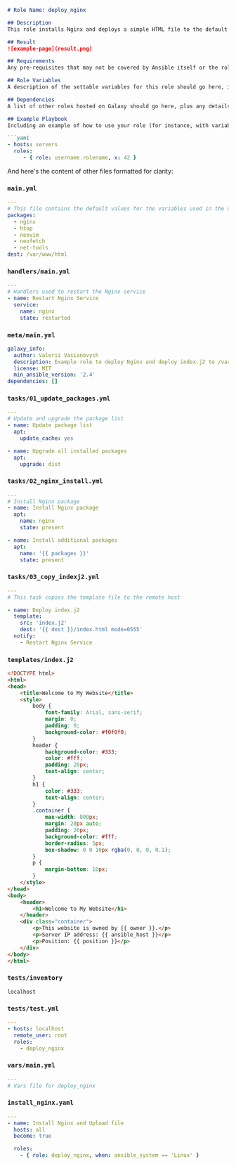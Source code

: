 ```markdown
# Role Name: deploy_nginx

## Description
This role installs Nginx and deploys a simple HTML file to the default web root directory.

## Result
![example-page](result.png)

## Requirements
Any pre-requisites that may not be covered by Ansible itself or the role should be mentioned here.

## Role Variables
A description of the settable variables for this role should go here, including any variables that are in defaults/main.yml, vars/main.yml, and any variables that can/should be set via parameters to the role. Any variables that are read from other roles and/or the global scope (i.e., hostvars, group vars, etc.) should be mentioned here as well.

## Dependencies
A list of other roles hosted on Galaxy should go here, plus any details regarding parameters that may need to be set for other roles or variables that are used from other roles.

## Example Playbook
Including an example of how to use your role (for instance, with variables passed in as parameters) is always nice for users too:

```yaml
- hosts: servers
  roles:
     - { role: username.rolename, x: 42 }
```

And here's the content of other files formatted for clarity:

### `main.yml`
```yaml
---
# This file contains the default values for the variables used in the deploy_nginx role
packages:
  - nginx
  - htop
  - neovim
  - neofetch
  - net-tools
dest: /var/www/html
```

### `handlers/main.yml`
```yaml
---
# Handlers used to restart the Nginx service
- name: Restart Nginx Service
  service:
    name: nginx
    state: restarted
```

### `meta/main.yml`
```yaml
galaxy_info:
  author: Valerii Vasianovych
  description: Example role to deploy Nginx and deploy index.j2 to /var/www/html
  license: MIT
  min_ansible_version: '2.4'
dependencies: []
```

### `tasks/01_update_packages.yml`
```yaml
---
# Update and upgrade the package list
- name: Update package list
  apt:
    update_cache: yes

- name: Upgrade all installed packages
  apt:
    upgrade: dist
```

### `tasks/02_nginx_install.yml`
```yaml
---
# Install Nginx package
- name: Install Nginx package
  apt:
    name: nginx
    state: present

- name: Install additional packages
  apt:
    name: '{{ packages }}'
    state: present
```

### `tasks/03_copy_indexj2.yml`
```yaml
---
# This task copies the template file to the remote host

- name: Deploy index.j2
  template:
    src: 'index.j2'
    dest: '{{ dest }}/index.html mode=0555'
  notify:
    - Restart Nginx Service
```

### `templates/index.j2`
```html
<!DOCTYPE html>
<html>
<head>
    <title>Welcome to My Website</title>
    <style>
        body {
            font-family: Arial, sans-serif;
            margin: 0;
            padding: 0;
            background-color: #f0f0f0;
        }
        header {
            background-color: #333;
            color: #fff;
            padding: 20px;
            text-align: center;
        }
        h1 {
            color: #333;
            text-align: center;
        }
        .container {
            max-width: 800px;
            margin: 20px auto;
            padding: 20px;
            background-color: #fff;
            border-radius: 5px;
            box-shadow: 0 0 10px rgba(0, 0, 0, 0.1);
        }
        p {
            margin-bottom: 10px;
        }
    </style>
</head>
<body>
    <header>
        <h1>Welcome to My Website</h1>
    </header>
    <div class="container">
        <p>This website is owned by {{ owner }}.</p>
        <p>Server IP address: {{ ansible_host }}</p>
        <p>Position: {{ position }}</p>
    </div>
</body>
</html>
```

### `tests/inventory`
```
localhost
```

### `tests/test.yml`
```yaml
---
- hosts: localhost
  remote_user: root
  roles:
    - deploy_nginx
```

### `vars/main.yml`
```yaml
---
# Vars file for deploy_nginx
```

### `install_nginx.yaml`
```yaml
---
- name: Install Nginx and Upload file
  hosts: all
  become: true

  roles:
    - { role: deploy_nginx, when: ansible_system == 'Linux' }
```
